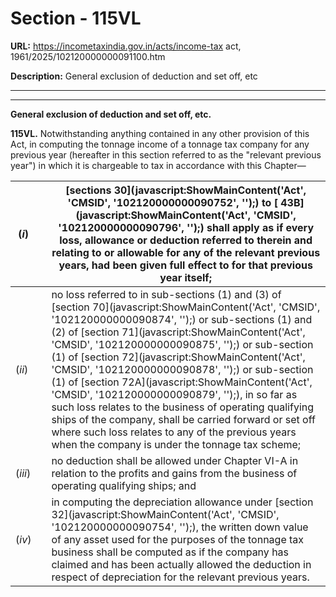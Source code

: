 # Section - 115VL

**URL:** https://incometaxindia.gov.in/acts/income-tax act, 1961/2025/102120000000091100.htm

**Description:** General exclusion of deduction and set off, etc

---

****

**General exclusion of deduction and set off, etc.**

**115VL.** Notwithstanding anything contained in any other provision of this Act, in computing the tonnage income of a tonnage tax company for any previous year (hereafter in this section referred to as the "relevant previous year") in which it is chargeable to tax in accordance with this Chapter—

(_i_)|  |  [sections 30](javascript:ShowMainContent\('Act', 'CMSID', '102120000000090752', ''\);) to [ 43B](javascript:ShowMainContent\('Act', 'CMSID', '102120000000090796', ''\);) shall apply as if every loss, allowance or deduction referred to therein and relating to or allowable for any of the relevant previous years, had been given full effect to for that previous year itself;  
---|---|---  
(_ii_)|  |  no loss referred to in sub-sections (1) and (3) of [section 70](javascript:ShowMainContent\('Act', 'CMSID', '102120000000090874', ''\);) or sub-sections (1) and (2) of [section 71](javascript:ShowMainContent\('Act', 'CMSID', '102120000000090875', ''\);) or sub-section (1) of [section 72](javascript:ShowMainContent\('Act', 'CMSID', '102120000000090878', ''\);) or sub-section (1) of [section 72A](javascript:ShowMainContent\('Act', 'CMSID', '102120000000090879', ''\);), in so far as such loss relates to the business of operating qualifying ships of the company, shall be carried forward or set off where such loss relates to any of the previous years when the company is under the tonnage tax scheme;  
(_iii_)|  |  no deduction shall be allowed under Chapter VI-A in relation to the profits and gains from the business of operating qualifying ships; and  
(_iv_)|  |  in computing the depreciation allowance under [section 32](javascript:ShowMainContent\('Act', 'CMSID', '102120000000090754', ''\);), the written down value of any asset used for the purposes of the tonnage tax business shall be computed as if the company has claimed and has been actually allowed the deduction in respect of depreciation for the relevant previous years.